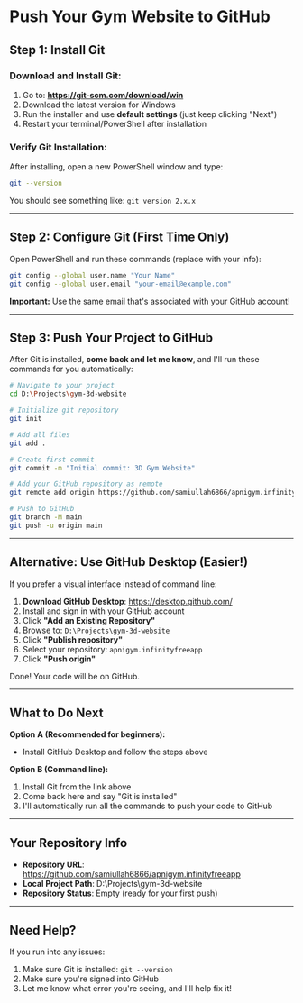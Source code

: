# Push Your Gym Website to GitHub

## Step 1: Install Git

### Download and Install Git:
1. Go to: **https://git-scm.com/download/win**
2. Download the latest version for Windows
3. Run the installer and use **default settings** (just keep clicking "Next")
4. Restart your terminal/PowerShell after installation

### Verify Git Installation:
After installing, open a new PowerShell window and type:
```bash
git --version
```
You should see something like: `git version 2.x.x`

---

## Step 2: Configure Git (First Time Only)

Open PowerShell and run these commands (replace with your info):

```bash
git config --global user.name "Your Name"
git config --global user.email "your-email@example.com"
```

**Important:** Use the same email that's associated with your GitHub account!

---

## Step 3: Push Your Project to GitHub

After Git is installed, **come back and let me know**, and I'll run these commands for you automatically:

```bash
# Navigate to your project
cd D:\Projects\gym-3d-website

# Initialize git repository
git init

# Add all files
git add .

# Create first commit
git commit -m "Initial commit: 3D Gym Website"

# Add your GitHub repository as remote
git remote add origin https://github.com/samiullah6866/apnigym.infinityfreeapp.git

# Push to GitHub
git branch -M main
git push -u origin main
```

---

## Alternative: Use GitHub Desktop (Easier!)

If you prefer a visual interface instead of command line:

1. **Download GitHub Desktop**: https://desktop.github.com/
2. Install and sign in with your GitHub account
3. Click **"Add an Existing Repository"**
4. Browse to: `D:\Projects\gym-3d-website`
5. Click **"Publish repository"**
6. Select your repository: `apnigym.infinityfreeapp`
7. Click **"Push origin"**

Done! Your code will be on GitHub.

---

## What to Do Next

**Option A (Recommended for beginners):**
- Install GitHub Desktop and follow the steps above

**Option B (Command line):**
1. Install Git from the link above
2. Come back here and say "Git is installed"
3. I'll automatically run all the commands to push your code to GitHub

---

## Your Repository Info
- **Repository URL**: https://github.com/samiullah6866/apnigym.infinityfreeapp
- **Local Project Path**: D:\Projects\gym-3d-website
- **Repository Status**: Empty (ready for your first push)

---

## Need Help?

If you run into any issues:
1. Make sure Git is installed: `git --version`
2. Make sure you're signed into GitHub
3. Let me know what error you're seeing, and I'll help fix it!


